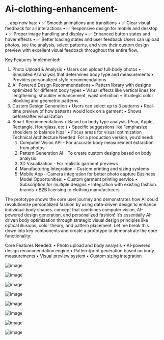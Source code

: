 # Ai-clothing-enhancement-
…
app now has:
	•	✅ Smooth animations and transitions
	•	✅ Clear visual feedback for all interactions
	•	✅ Responsive design for mobile and desktop
	•	✅ Proper image handling and display
	•	✅ Enhanced button states and hover effects
	•	✅ Better loading states and user feedback
Users can upload photos, see the analysis, select patterns, and view their custom design preview with excellent visual feedback throughout the entire flow.​​​​​​​​​​​​​​​​

Key Features Implemented:
1. Photo Upload & Analysis
	•	Users can upload full-body photos
	•	Simulated AI analysis that determines body type and measurements
	•	Provides personalized style recommendations
2. AI-Powered Design Recommendations
	•	Pattern library with designs optimized for different body types
	•	Visual effects like vertical lines for lengthening, shoulder enhancement, waist definition
	•	Strategic color blocking and geometric patterns
3. Custom Design Generation
	•	Users can select up to 3 patterns
	•	Real-time preview of how patterns would look on a garment
	•	Shows before/after visualization
4. Smart Recommendations
	•	Based on body type analysis (Pear, Apple, Rectangle, Hourglass, etc.)
	•	Specific suggestions like “emphasize shoulders to balance hips”
	•	Focus areas for visual optimization
Technical Architecture Needed:
For a production version, you’d need:
	1.	Computer Vision API - For accurate body measurement extraction from photos
	2.	Pattern Generation AI - To create custom designs based on body analysis
	3.	3D Visualization - For realistic garment previews
	4.	Manufacturing Integration - Custom printing and sizing systems
	5.	Mobile App - Camera integration for better photo capture
Business Model Opportunities:
	•	Custom garment printing service
	•	Subscription for multiple designs
	•	Integration with existing fashion brands
	•	B2B licensing to clothing manufacturers

The prototype shows the core user journey and demonstrates how AI could revolutionize personalized fashion by using data-driven design to enhance individual body shapes.
concept that combines computer vision, AI-powered design generation, and personalized fashion! It’s essentially AI-driven body optimization through strategic visual design principles like optical illusions, color theory, and pattern placement.
Let me break this down into key components and create a prototype to demonstrate the core functionality:

Core Features Needed:
	•	Photo upload and body analysis
	•	AI-powered design recommendation engine
	•	Pattern/print generation based on body measurements
	•	Visual preview system
	•	Custom sizing integration


![image](https://github.com/user-attachments/assets/96532df7-32a1-43af-b7fc-76a312211fc3)

![image](https://github.com/user-attachments/assets/22f8f224-40b3-459f-b15f-424b4d765356)

![image](https://github.com/user-attachments/assets/d2a820ce-2167-4327-93e6-7062c4729c7a)

![image](https://github.com/user-attachments/assets/5f52923f-6e82-4059-beeb-1537b5702214)

![image](https://github.com/user-attachments/assets/160c8b31-4df3-40fd-8bba-48543012cc23)

![image](https://github.com/user-attachments/assets/2b4550de-a18d-4c67-994b-294d9bad8c72)

![image](https://github.com/user-attachments/assets/f204f21c-c5a9-4345-8fa3-209d3f6a5df2)



![image](https://github.com/user-attachments/assets/7768d943-d570-4cd1-ba74-ceb65107e7b7)












